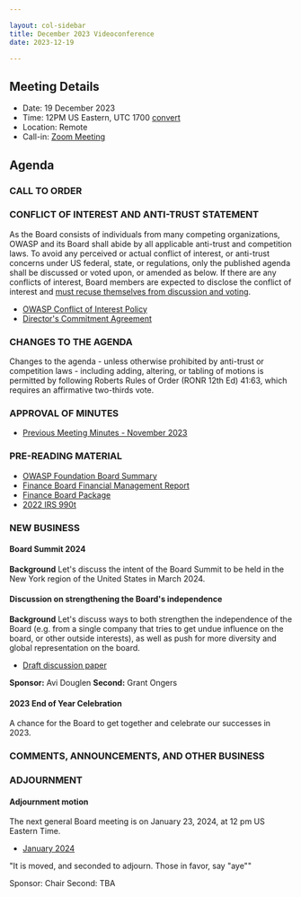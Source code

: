 ```yaml
---

layout: col-sidebar
title: December 2023 Videoconference
date: 2023-12-19

---
```


## Meeting Details

- Date: 19 December 2023
- Time: 12PM US Eastern, UTC 1700 [convert](https://www.timeanddate.com/worldclock/meetingdetails.html?year=2023&month=12&day=19&hour=17&min=0&sec=0&p1=398&p2=16&p3=110&p4=197&p5=217&p6=136&p7=179&p8=438)
- Location: Remote
- Call-in: [Zoom Meeting](https://us06web.zoom.us/j/87347729318?pwd=dVgvdFdIK01FUmdOQm90cEc0c2FGUT09)

## Agenda

### CALL TO ORDER

<!--
Board Members
- Vandana Verma Sehgal, Grant Ongers, Avi Douglen, Matt Tesauro, Bil Corry, and Ricardo Griffith.

Guests
Andrew van der Stock, Dawn Aitken, Harold Blankenship, Kelly Santalucia, Lauren Thomas, (optional) Chris Barbeau, Kevin Johnson, Sam Stepanyan, and Steve Springett.
-->

### CONFLICT OF INTEREST AND ANTI-TRUST STATEMENT

As the Board consists of individuals from many competing organizations, OWASP and its Board shall abide by all applicable anti-trust and competition laws. To avoid any perceived or actual conflict of interest, or anti-trust concerns under US federal, state, or regulations, only the published agenda shall be discussed or voted upon, or amended as below. If there are any conflicts of interest, Board members are expected to disclose the conflict of interest and [must recuse themselves from discussion and voting](https://owasp.org/www-policy/legal/bylaws#section-702-disclosure-required).

- [OWASP Conflict of Interest Policy](https://owasp.org/www-policy/operational/conflict-of-interest)
- [Director's Commitment Agreement](https://owasp.org/www-policy/legal/directors-committment-agreement)

### CHANGES TO THE AGENDA

Changes to the agenda - unless otherwise prohibited by anti-trust or competition laws - including adding, altering, or tabling of motions is permitted by following Roberts Rules of Order (RONR 12th Ed) 41:63, which requires an affirmative two-thirds vote.

### APPROVAL OF MINUTES

- [Previous Meeting Minutes - November 2023](/www-board/meetings-historical/202311)

### PRE-READING MATERIAL

- [OWASP Foundation Board Summary](https://docs.google.com/presentation/d/1uZtmGVeNuI7eB6OLC56GkAf8fpUwLcTWfqfvtSL1P6g/edit?usp=sharing)
- [Finance Board Financial Management Report](/www-board/attachments/202311-management-report.pdf)
- [Finance Board Package](/www-board/attachments/202311-events-pnl.xlsx)
- [2022 IRS 990t](/assets/financial-taxreturns/2022_Form_990.pdf)

### NEW BUSINESS

#### Board Summit 2024

**Background** Let's discuss the intent of the Board Summit to be held in the New York region of the United States in March 2024.

#### Discussion on strengthening the Board's independence

**Background** Let's discuss ways to both strengthen the independence of the Board (e.g. from a single company that tries to get undue influence on the board, or other outside interests), as well as push for more diversity and global representation on the board.

- [Draft discussion paper](TBA)

**Sponsor:** Avi Douglen
**Second:** Grant Ongers

#### 2023 End of Year Celebration

A chance for the Board to get together and celebrate our successes in 2023.

### COMMENTS, ANNOUNCEMENTS, AND OTHER BUSINESS

### ADJOURNMENT

#### Adjournment motion

The next general Board meeting is on January 23, 2024, at 12 pm US Eastern Time.

- [January 2024](https://owasp.org/www-board/meetings/202401)

"It is moved, and seconded to adjourn. Those in favor, say "aye""

Sponsor: Chair
Second: TBA

